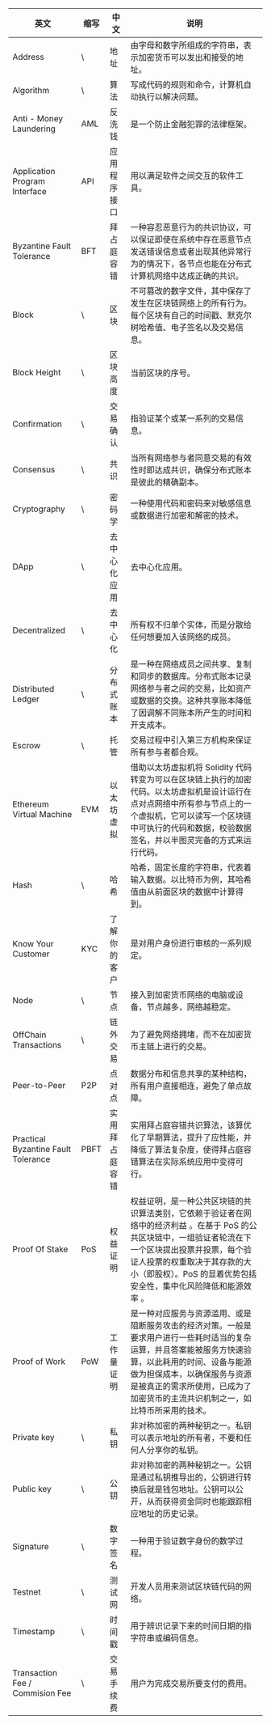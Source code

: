 | 英文                                 | 缩写 | 中文           | 说明                                                         |
| ------------------------------------ | ---- | -------------- | ------------------------------------------------------------ |
| Address                              | \    | 地址           | 由字母和数字所组成的字符串，表示加密货币可以发出和接受的地址。 |
| Algorithm                            | \    | 算法           | 写成代码的规则和命令，计算机自动执行以解决问题。             |
| Anti - Money Laundering              | AML  | 反洗钱         | 是一个防止金融犯罪的法律框架。                               |
| Application Program Interface        | API  | 应用程序接口   | 用以满足软件之间交互的软件工具。                             |
| Byzantine Fault Tolerance            | BFT  | 拜占庭容错     | 一种容忍恶意行为的共识协议，可以保证即使在系统中存在恶意节点发送错误信息或者出现其他异常行为的情况下，各节点也能在分布式计算机网络中达成正确的共识。 |
| Block                                | \    | 区块           | 不可篡改的数字文件，其中保存了发生在区块链网络上的所有行为。每个区块有自己的时间戳、默克尔树哈希值、电子签名以及交易信息。 |
| Block Height                         | \    | 区块高度       | 当前区块的序号。                                             |
| Confirmation                         | \    | 交易确认       | 指验证某个或某一系列的交易信息。                             |
| Consensus                            | \    | 共识           | 当所有网络参与者同意交易的有效性时即达成共识，确保分布式账本是彼此的精确副本。 |
| Cryptography                         | \    | 密码学         | 一种使用代码和密码来对敏感信息或数据进行加密和解密的技术。   |
| DApp                                 | \    | 去中心化应用   | 去中心化应用。                                               |
| Decentralized                        | \    | 去中心化       | 所有权不归单个实体，而是分散给任何想要加入该网络的成员。     |
| Distributed Ledger                   | \    | 分布式账本     | 是一种在网络成员之间共享、复制和同步的数据库。分布式账本记录网络参与者之间的交易，比如资产或数据的交换。这种共享账本降低了因调解不同账本所产生的时间和开支成本。 |
| Escrow                               | \    | 托管           | 交易过程中引入第三方机构来保证所有参与者都合规。             |
| Ethereum Virtual Machine             | EVM  | 以太坊虚拟     | 借助以太坊虚拟机将 Solidity  代码转变为可以在区块链上执行的加密代码。以太坊虚拟机是设计运行在点对点网络中所有参与节点上的一个虚拟机，它可以读写一个区块链中可执行的代码和数据，校验数据签名，并以半图灵完备的方式来运行代码。 |
| Hash                                 | \    | 哈希           | 哈希，固定长度的字符串，代表着输入数据。以比特币为例，其哈希值由从前面区块的数据中计算得到。 |
| Know Your Customer                   | KYC  | 了解你的客户   | 是对用户身份进行审核的一系列规定。                           |
| Node                                 | \    | 节点           | 接入到加密货币网络的电脑或设备，节点越多，网络越稳定。       |
| OffChain Transactions                | \    | 链外交易       | 为了避免网络拥堵，而不在加密货币主链上进行的交易。           |
| Peer-to-Peer                         | P2P  | 点对点         | 数据分布和信息共享的某种结构，所有用户直接相连，避免了单点故障。 |
| Practical Byzantine Fault  Tolerance | PBFT | 实用拜占庭容错 | 实用拜占庭容错共识算法，该算优化了早期算法，提升了应性能，并降低了算法复杂度，使得拜占庭容错算法在实际系统应用中变得可行。 |
| Proof Of Stake                       | PoS  | 权益证明       | 权益证明，是一种公共区块链的共识算法类别，它依赖于验证者在网络中的经济利益 。在基于 PoS 的公共区块链中，一组验证者轮流在下一个区块提出投票并投票，每个验证人投票的权重取决于其存款的大小（即股权）。PoS  的显着优势包括安全性，集中化风险降低和能源效率 。 |
| Proof of Work                        | PoW  | 工作量证明     | 是一种对应服务与资源滥用、或是阻断服务攻击的经济对策。一般是要求用户进行一些耗时适当的复杂运算，并且答案能被服务方快速验算，以此耗用的时间、设备与能源做为担保成本，以确保服务与资源是被真正的需求所使用，已成为了加密货币的主流共识机制之一，如比特币所采用的技术。 |
| Private key                          | \    | 私钥           | 非对称加密的两种秘钥之一。私钥可以表示地址的所有者，不要和任何人分享你的私钥。 |
| Public key                           | \    | 公钥           | 非对称加密的两种秘钥之一。公钥是通过私钥推导出的，公钥进行转换后就是钱包地址。公钥可以公开，从而获得资金同时也能跟踪相应地址的历史记录。 |
| Signature                            | \    | 数字签名       | 一种用于验证数字身份的数学过程。                             |
| Testnet                              | \    | 测试网         | 开发人员用来测试区块链代码的网络。                           |
| Timestamp                            | \    | 时间戳         | 用于辨识记录下来的时间日期的指字符串或编码信息。             |
| Transaction Fee / Commision  Fee     | \    | 交易手续费     | 用户为完成交易所要支付的费用。                               |